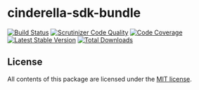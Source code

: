 cinderella-sdk-bundle
==============

[![Build Status](https://travis-ci.org/score-ya/cinderella-sdk-bundle.svg)](https://travis-ci.org/score-ya/cinderella-sdk-bundle)
[![Scrutinizer Code Quality](https://scrutinizer-ci.com/g/score-ya/cinderella-sdk-bundle/badges/quality-score.png?b=master)](https://scrutinizer-ci.com/g/score-ya/cinderella-sdk-bundle/?branch=master)
[![Code Coverage](https://scrutinizer-ci.com/g/score-ya/cinderella-sdk-bundle/badges/coverage.png?b=master)](https://scrutinizer-ci.com/g/score-ya/cinderella-sdk-bundle/?branch=master)
[![Latest Stable Version](https://poser.pugx.org/scoreya/cinderella-sdk-bundle/v/stable.svg)](https://packagist.org/packages/scoreya/cinderella-sdk-bundle)
[![Total Downloads](https://poser.pugx.org/scoreya/cinderella-sdk-bundle/downloads.svg)](https://packagist.org/packages/scoreya/cinderella-sdk-bundle)

License
-------

All contents of this package are licensed under the [MIT license].

[MIT license]: LICENSE